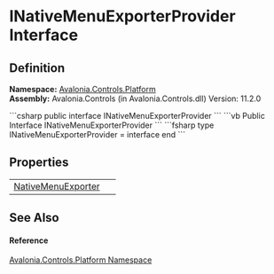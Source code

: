 # INativeMenuExporterProvider Interface




## Definition
**Namespace:** <a href="N_Avalonia_Controls_Platform">Avalonia.Controls.Platform</a>  
**Assembly:** Avalonia.Controls (in Avalonia.Controls.dll) Version: 11.2.0

<Tabs groupId="api-code-preview">
<TabItem value="csharp" label="C#">
```csharp
public interface INativeMenuExporterProvider
```
</TabItem>
<TabItem value="vb" label="VB">
```vb
Public Interface INativeMenuExporterProvider
```
</TabItem>
<TabItem value="fsharp" label="F#">
```fsharp
type INativeMenuExporterProvider = interface end
```
</TabItem>
</Tabs>



## Properties
<table>
<tr>
<td><a href="P_Avalonia_Controls_Platform_INativeMenuExporterProvider_NativeMenuExporter">NativeMenuExporter</a></td>
<td> </td>
</tr>
</table>

## See Also


#### Reference
<a href="N_Avalonia_Controls_Platform">Avalonia.Controls.Platform Namespace</a>  
